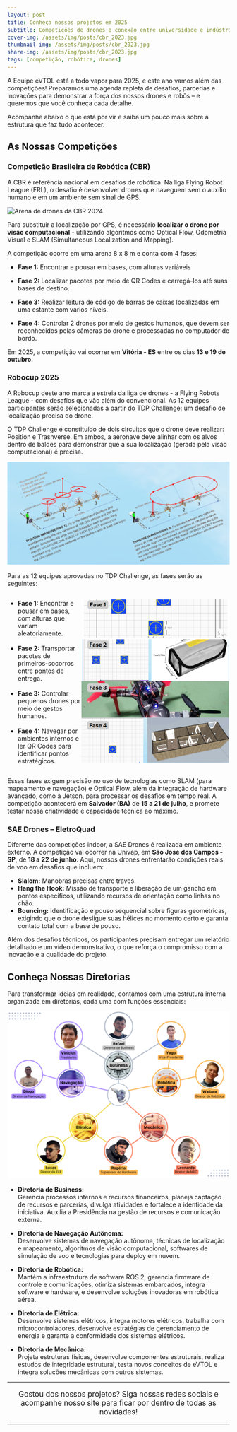 ```yaml
---
layout: post  
title: Conheça nossos projetos em 2025
subtitle: Competições de drones e conexão entre universidade e indústria
cover-img: /assets/img/posts/cbr_2023.jpg  
thumbnail-img: /assets/img/posts/cbr_2023.jpg  
share-img: /assets/img/posts/cbr_2023.jpg  
tags: [competição, robótica, drones]
---
```


A Equipe eVTOL está a todo vapor para 2025, e este ano vamos além das competições! Preparamos uma agenda repleta de desafios, parcerias e inovações para demonstrar a força dos nossos drones e robôs – e queremos que você conheça cada detalhe.

Acompanhe abaixo o que está por vir e saiba um pouco mais sobre a estrutura que faz tudo acontecer.

## As Nossas Competições

### Competição Brasileira de Robótica (CBR)
A CBR é referência nacional em desafios de robótica. Na liga Flying Robot League (FRL), o desafio é desenvolver drones que naveguem sem o auxílio humano e em um ambiente sem sinal de GPS.

![Arena de drones da CBR 2024](/assets/img/posts/arena_cbr_2023.jpg)

Para substituir a localização por GPS, é necessário **localizar o drone por visão computacional** - utilizando algoritmos como Optical Flow, Odometria Visual e SLAM (Simultaneous Localization and Mapping).

A competição ocorre em uma arena 8 x 8 m e conta com 4 fases:
- **Fase 1:** Encontrar e pousar em bases, com alturas variáveis

- **Fase 2:** Localizar pacotes por meio de QR Codes e carregá-los até suas bases de destino.
- **Fase 3:** Realizar leitura de código de barras de caixas localizadas em uma estante com vários níveis.
- **Fase 4:** Controlar 2 drones por meio de gestos humanos, que devem ser reconhecidos pelas câmeras do drone e processadas no computador de bordo.

Em 2025, a competição vai ocorrer em **Vitória - ES** entre os dias **13 e 19 de outubro**.


### Robocup 2025
A Robocup deste ano marca a estreia da liga de drones - a Flying Robots League - com desafios que vão além do convencional. As 12 equipes participantes serão selecionadas a partir do TDP Challenge: um desafio de localização precisa do drone.

O TDP Challenge é constituído de dois circuitos que o drone deve realizar: Position e Trasnverse. Em ambos, a aeronave deve alinhar com os alvos dentro de baldes para demonstrar que a sua localização (gerada pela visão computacional) é precisa.

![TDP Challenge](/assets/img/posts/tdp_challenge.png)

Para as 12 equipes aprovadas no TDP Challenge, as fases serão as seguintes:
<div style="display: flex; justify-content: space-between; align-items: center;">
  <div style="flex: 1;">
    <ul>
      <li><strong>Fase 1:</strong> Encontrar e pousar em bases, com alturas que variam aleatoriamente.</li>
      <br>
      <li><strong>Fase 2:</strong> Transportar pacotes de primeiros-socorros entre pontos de entrega.</li>
      <br>
      <li><strong>Fase 3:</strong> Controlar pequenos drones por meio de gestos humanos.</li>
      <br>
      <li><strong>Fase 4:</strong> Navegar por ambientes internos e ler QR Codes para identificar pontos estratégicos.</li>
    </ul>
  </div>
  <div style="flex: 2; text-align: center;">
    <img src="/assets/img/posts/fases_robocup.png" alt="Fases da Robocup 2025" style="max-width: 100%;">
  </div>
</div>

Essas fases exigem precisão no uso de tecnologias como SLAM (para mapeamento e navegação) e Optical Flow, além da integração de hardware avançado, como a Jetson, para processar os desafios em tempo real. A competição acontecerá em **Salvador (BA)** de **15 a 21 de julho**, e promete testar nossa criatividade e capacidade técnica ao máximo.

### SAE Drones – EletroQuad
Diferente das competições indoor, a SAE Drones é realizada em ambiente externo. A competição vai ocorrer na Univap, em **São José dos Campos - SP**, de **18 a 22 de junho**. Aqui, nossos drones enfrentarão condições reais de voo em desafios que incluem:
- **Slalom:** Manobras precisas entre traves.
- **Hang the Hook:** Missão de transporte e liberação de um gancho em pontos específicos, utilizando recursos de orientação como linhas no chão.
- **Bouncing:** Identificação e pouso sequencial sobre figuras geométricas, exigindo que o drone desligue suas hélices no momento certo e garanta contato total com a base de pouso.

Além dos desafios técnicos, os participantes precisam entregar um relatório detalhado e um vídeo demonstrativo, o que reforça o compromisso com a inovação e a qualidade do projeto.

## Conheça Nossas Diretorias

Para transformar ideias em realidade, contamos com uma estrutura interna organizada em diretorias, cada uma com funções essenciais:

![Diretoria Atual](/assets/img/posts/diretoria_atual.png)

 - **Diretoria de Business:**  
  Gerencia processos internos e recursos financeiros, planeja captação de recursos e parcerias, divulga atividades e fortalece a identidade da iniciativa. Auxilia a Presidência na gestão de recursos e comunicação externa.

- **Diretoria de Navegação Autônoma:**  
  Desenvolve sistemas de navegação autônoma, técnicas de localização e mapeamento, algoritmos de visão computacional, softwares de simulação de voo e tecnologias para deploy em nuvem.

- **Diretoria de Robótica:**  
  Mantém a infraestrutura de software ROS 2, gerencia firmware de controle e comunicações, otimiza sistemas embarcados, integra software e hardware, e desenvolve soluções inovadoras em robótica aérea.

- **Diretoria de Elétrica:**  
  Desenvolve sistemas elétricos, integra motores elétricos, trabalha com microcontroladores, desenvolve estratégias de gerenciamento de energia e garante a conformidade dos sistemas elétricos.

- **Diretoria de Mecânica:**  
  Projeta estruturas físicas, desenvolve componentes estruturais, realiza estudos de integridade estrutural, testa novos conceitos de eVTOL e integra soluções mecânicas com outros sistemas.
---

<p style="text-align: center; font-size: 1.2em;">
Gostou dos nossos projetos?  
Siga nossas redes sociais e acompanhe nosso site para ficar por dentro de todas as novidades!  
</p>

---